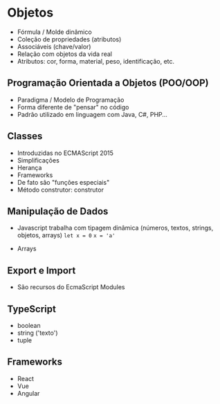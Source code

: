 # Objetos 

- Fórmula / Molde dinâmico
- Coleção de propriedades (atributos)
- Associáveis (chave/valor)
- Relação com objetos da vida real
- Atributos: cor, forma, material, peso, identificação, etc.


## Programação Orientada a Objetos (POO/OOP)

- Paradigma / Modelo de Programação
- Forma diferente de "pensar" no código
- Padrão utilizado em linguagem com Java, C#, PHP...

## Classes

- Introduzidas no ECMAScript 2015
- Simplificações
- Herança
- Frameworks
- De fato são "funções especiais"
- Método construtor: construtor

## Manipulação de Dados

- Javascript trabalha com tipagem dinâmica (números, textos, strings, objetos, arrays)
    `let x = 0`
    `x = 'a'`

- Arrays

## Export e Import

- São recursos do EcmaScript Modules

## TypeScript
- boolean
- string ('texto')
- tuple

## Frameworks
- React
- Vue
- Angular
